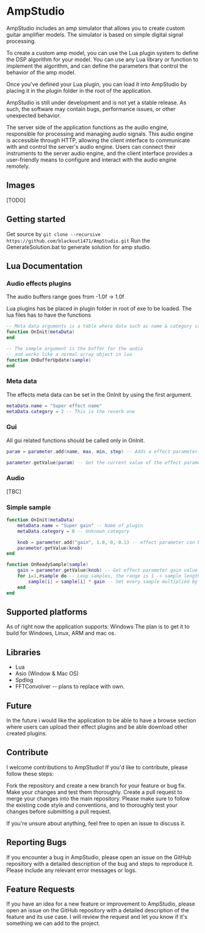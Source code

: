 # AmpStudio
AmpStudio includes an amp simulator that allows you to create custom guitar amplifier models. The simulator is based on simple digital signal processing.

To create a custom amp model, you can use the Lua plugin system to define the DSP algorithm for your model. You can use any Lua library or function to implement the algorithm, and can define the parameters that control the behavior of the amp model.

Once you've defined your Lua plugin, you can load it into AmpStudio by placing it in the plugin folder in the root of the application.

AmpStudio is still under development and is not yet a stable release. As such, the software may contain bugs, performance issues, or other unexpected behavior.

The server side of the application functions as the audio engine, responsible for processing and managing audio signals.
This audio engine is accessible through HTTP, allowing the client interface to communicate with and control the server's audio engine. 
Users can connect their instruments to the server audio engine, and the client interface provides a user-friendly means to configure and interact with the audio engine remotely.

## Images
[TODO]

## Getting started
Get source by ```git clone --recursive https://github.com/blackout1471/AmpStudio.git```
Run the GenerateSolution.bat to generate solution for amp studio.

## Lua Documentation
### Audio effects plugins
The audio buffers range goes from -1.0f -> 1.0f

Lua plugins has be placed in plugin folder in root of exe to be loaded.
The lua files has to have the functions
```lua
-- Meta data arguments is a table where data such as name & category can be set.
function OnInit(metaData)
end

-- The sample argument is the buffer for the audio
-- and works like a normal array object in lua
function OnBufferUpdate(sample)
end
```
### Meta data
The effects meta data can be set in the OnInit by using the first argument.
```lua
metaData.name = "Super effect name"
metaData.category = 2 -- This is the reverb one
```

### Gui
All gui related functions should be called only in OnInit.
```lua
param = parameter.add(name, max, min, step) -- Adds a effect parameter.

parameter.getValue(param) -- Get the current value of the effect parameter.
```
### Audio
[TBC]

### Simple sample
```lua
function OnInit(metaData)
    metaData.name = "Super gain" -- Name of plugin
    metaData.category = 0 -- Unknown category

    knob = parameter.add("gain", 1.0, 0, 0.1) -- effect parameter can be queried later for value
    parameter.getValue(knob)
end

function OnReadySample(sample)
    gain = parameter.getValue(knob) -- Get effect parameter gain value
    for i=1,#sample do -- Loop samples, the range is 1 -> sample length
        sample[i] = sample[i] * gain -- Set every sample multiplied by gain
    end
end
```

## Supported platforms
As of right now the application supports: Windows
The plan is to get it to build for Windows, Linux, ARM and mac os.

## Libraries
* Lua
* Asio (Window & Mac OS)
* Spdlog
* FFTConvolver -- plans to replace with own.

## Future
In the future i would like the application to be able to have a browse section where users can upload their effect plugins and be able download other created plugins.

## Contribute
I welcome contributions to AmpStudio! If you'd like to contribute, please follow these steps:

Fork the repository and create a new branch for your feature or bug fix.
Make your changes and test them thoroughly.
Create a pull request to merge your changes into the main repository.
Please make sure to follow the existing code style and conventions, and to thoroughly test your changes before submitting a pull request.

If you're unsure about anything, feel free to open an issue to discuss it.

## Reporting Bugs
If you encounter a bug in AmpStudio, please open an issue on the GitHub repository with a detailed description of the bug and steps to reproduce it. Please include any relevant error messages or logs.

## Feature Requests
If you have an idea for a new feature or improvement to AmpStudio, please open an issue on the GitHub repository with a detailed description of the feature and its use case. I will review the request and let you know if it's something we can add to the project.
